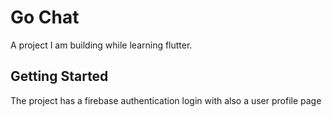 # Go Chat

A project I am building while learning flutter.

## Getting Started

The project has a firebase authentication login with also a user profile page

